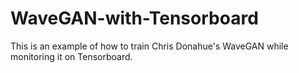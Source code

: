 # WaveGAN-with-Tensorboard
This is an example of how to train Chris Donahue's WaveGAN while monitoring it on Tensorboard.
